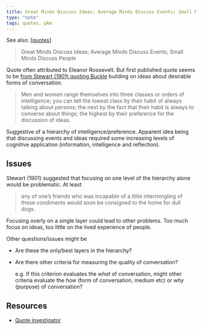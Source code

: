 ```yaml
---
title: Great Minds Discuss Ideas; Average Minds Discuss Events; Small Minds Discuss People
type: "note"
tags: quotes, pkm
---
```


See also: [[quotes]]

> Great Minds Discuss Ideas; Average Minds Discuss Events; Small Minds Discuss People

Quote often attributed to Eleanor Roosevelt. But first published quote seems to be [from Stewart (1901) quoting Buckle](https://quoteinvestigator.com/2014/11/18/great-minds/) building on ideas about desirable forms of conversation.

> Men and women range themselves into three classes or orders of intelligence; you can tell the lowest class by their habit of always talking about persons; the next by the fact that their habit is always to converse about things; the highest by their preference for the discussion of ideas.

Suggestive of a hierarchy of intelligence/preference. Apparent idea being that discussing events and ideas required some increasing levels of cognitive application (information, intelligence and reflection).

## Issues

Stewart (1901) suggested that focusing on one level of the hierarchy alone would be problematic. At least

> any of one’s friends who was incapable of a little intermingling of these condiments would soon be consigned to the home for dull dogs.

Focusing overly on a single layer could lead to other problems. Too much focus on ideas, too little on the lived experience of people. 

Other questions/issues might be

- Are these the only/best layers in the hierarchy? 
- Are there other criteria for measuring the quality of conversation?

    e.g. If this criterion evaluates the _what_ of conversation, might other criteria evaluate the _how_ (form of conversation, medium etc) or _why_ (purpose) of conversation?

## Resources

- [Quote investigator](https://quoteinvestigator.com/2014/11/18/great-minds/)


[//begin]: # "Autogenerated link references for markdown compatibility"
[quotes]: quotes "Quotes"
[//end]: # "Autogenerated link references"